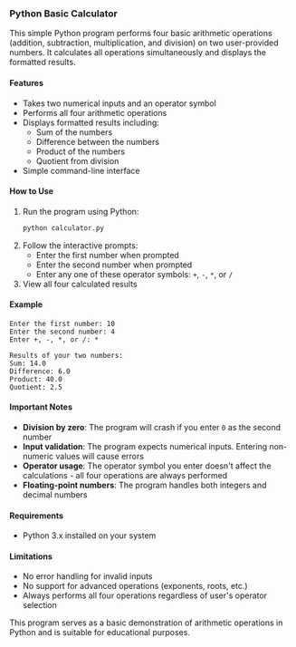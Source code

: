### Python Basic Calculator

This simple Python program performs four basic arithmetic operations (addition, subtraction, multiplication, and division) on two user-provided numbers. It calculates all operations simultaneously and displays the formatted results.

#### Features
- Takes two numerical inputs and an operator symbol
- Performs all four arithmetic operations
- Displays formatted results including:
  - Sum of the numbers
  - Difference between the numbers
  - Product of the numbers
  - Quotient from division
- Simple command-line interface

#### How to Use
1. Run the program using Python:
   ```bash
   python calculator.py
   ```
2. Follow the interactive prompts:
   - Enter the first number when prompted
   - Enter the second number when prompted
   - Enter any one of these operator symbols: `+`, `-`, `*`, or `/`
3. View all four calculated results

#### Example
```
Enter the first number: 10
Enter the second number: 4
Enter +, -, *, or /: *

Results of your two numbers:
Sum: 14.0
Difference: 6.0
Product: 40.0
Quotient: 2.5
```

#### Important Notes
- **Division by zero**: The program will crash if you enter `0` as the second number
- **Input validation**: The program expects numerical inputs. Entering non-numeric values will cause errors
- **Operator usage**: The operator symbol you enter doesn't affect the calculations - all four operations are always performed
- **Floating-point numbers**: The program handles both integers and decimal numbers

#### Requirements
- Python 3.x installed on your system

#### Limitations
- No error handling for invalid inputs
- No support for advanced operations (exponents, roots, etc.)
- Always performs all four operations regardless of user's operator selection

This program serves as a basic demonstration of arithmetic operations in Python and is suitable for educational purposes.
